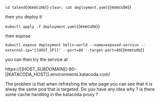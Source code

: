 `cd talend`{{execute}}
`clear; cat deployment.yaml`{{execute}}

then you deploy it 

`kubectl apply -f deployment.yaml`{{execute}}

then expose

`kubectl expose deployment hello-world --name=exposed-service --external-ip="[[HOST_IP]]" --port=80 --target-port=80`{{execute}}

you can then try the service at

https://[[HOST_SUBDOMAIN]]-80-[[KATACODA_HOST]].environments.katacoda.com/

The problem is that when refreshing the wbe page you can see that it is alway the same pod that is targeted.
Do you have any idea why ? is there some cache handling in the katacoda proxy ?